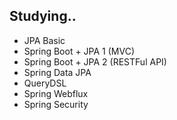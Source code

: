 ## Studying..

- JPA Basic
- Spring Boot + JPA 1 (MVC) 
- Spring Boot + JPA 2 (RESTFul API)
- Spring Data JPA 
- QueryDSL 
- Spring Webflux
- Spring Security
